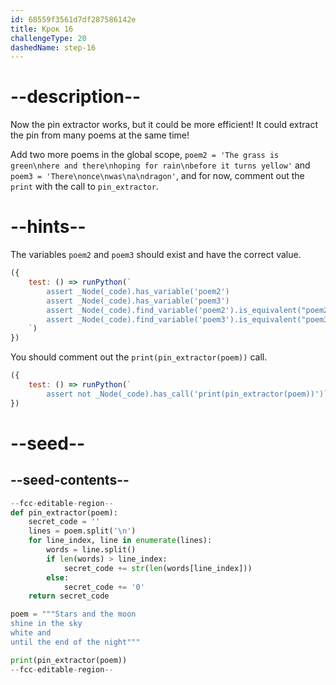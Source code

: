 ```yaml
---
id: 68559f3561d7df287586142e
title: Крок 16
challengeType: 20
dashedName: step-16
---
```


# --description--

Now the pin extractor works, but it could be more efficient! It could extract the pin from many poems at the same time!

Add two more poems in the global scope, `poem2 = 'The grass is green\nhere and there\nhoping for rain\nbefore it turns yellow'` and `poem3 = 'There\nonce\nwas\na\ndragon'`, and for now, comment out the `print` with the call to `pin_extractor`.


# --hints--

The variables `poem2` and `poem3` should exist and have the correct value.

```js
({
    test: () => runPython(`
        assert _Node(_code).has_variable('poem2')
        assert _Node(_code).has_variable('poem3')
        assert _Node(_code).find_variable('poem2').is_equivalent("poem2 = 'The grass is green\\\\nhere and there\\\\nhoping for rain\\\\nbefore it turns yellow'")
        assert _Node(_code).find_variable('poem3').is_equivalent("poem3 = 'There\\\\nonce\\\\nwas\\\\na\\\\ndragon'")
    `)
})
```

You should comment out the `print(pin_extractor(poem))` call.

```js
({
    test: () => runPython(`
        assert not _Node(_code).has_call('print(pin_extractor(poem))')`)
})
```

# --seed--

## --seed-contents--

```py
--fcc-editable-region--
def pin_extractor(poem):
    secret_code = ''
    lines = poem.split('\n')
    for line_index, line in enumerate(lines):
        words = line.split()
        if len(words) > line_index:
            secret_code += str(len(words[line_index]))
        else:
            secret_code += '0'
    return secret_code

poem = """Stars and the moon
shine in the sky
white and
until the end of the night"""

print(pin_extractor(poem))
--fcc-editable-region--

```
